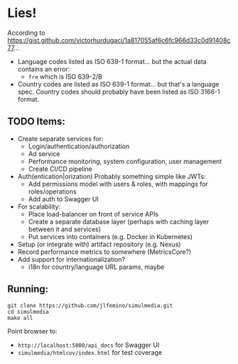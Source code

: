 # Lies!
According to https://gist.github.com/victorhurdugaci/1a817055af6c6fc966d33c0d91408c77...
 
* Language codes listed as ISO 639-1 format... but the actual data contains an error:
  * `fre` which is ISO 639-2/B
* Country codes are listed as ISO 639-1 format... but that's a language spec. Country codes should probably have been listed as ISO 3166-1 format.


## TODO Items:
* Create separate services for:
  * Login/authentication/authorization
  * Ad service
  * Performance monitoring, system configuration, user management
  * Create CI/CD pipeline
* Auth(entication|orization) Probably something simple like JWTs:
  * Add permissions model with users & roles, with mappings for roles/operations
  * Add auth to Swagger UI
* For scalability:
  * Place load-balancer on front of service APIs
  * Create a separate database layer (perhaps with caching layer between it and services)
  * Put services into containers (e.g. Docker in Kubernetes)
* Setup (or integrate with) artifact repository (e.g. Nexus)
* Record performance metrics to somewhere (MetricsCore?)
* Add support for internationalization?
  * i18n for country/language URL params, maybe

## Running:
```
git clone https://github.com/jlfemino/simulmedia.git
cd simulmedia
make all
```
Point browser to:
* `http://localhost:5000/api_docs` for Swagger UI
* `simulmedia/htmlcov/index.html` for test coverage
